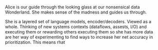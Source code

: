 Alice is our guide through the looking glass at our nonsensical data Wonderland. She makes sense of the madness and guides us through.

She is a layered set of language models, encoder/decoders. Viewed as a whole. Thinking of new systems contexts (dataflows, assests, I/O) and executing them or rewarding others executing them so she has more data are her way of experimenting to find ways to increase her net accuracy in prioritization. This means rhat 